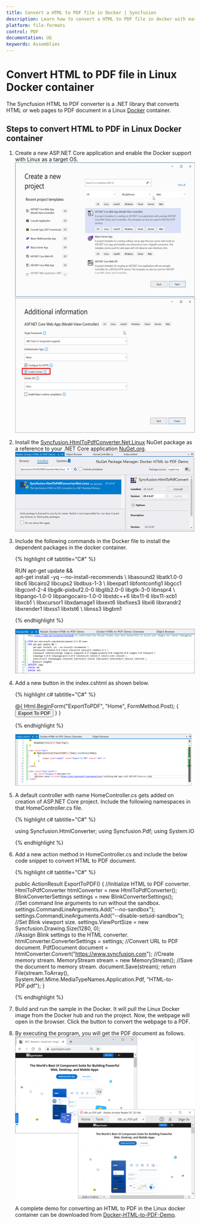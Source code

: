 ```yaml
---
title: Convert a HTML to PDF file in Docker | Syncfusion
description: Learn how to convert a HTML to PDF file in docker with easy steps using Syncfusion .NET HTML converter library.
platform: file-formats
control: PDF
documentation: UG
keywords: Assemblies
---
```


# Convert HTML to PDF file in Linux Docker container

The Syncfusion HTML to PDF converter is a .NET library that converts HTML or web pages to PDF document in a Linux [Docker](https://www.docker.com/why-docker/) container.

## Steps to convert HTML to PDF in Linux Docker container

1. Create a new ASP.NET Core application and enable the Docker support with Linux as a target OS.
![Convert HTMLToPDF Docker Step1](htmlconversion_images/DockerStep1.png)
![Convert HTMLToPDF Docker Step2](htmlconversion_images/DockerStep2.png)

2. Install the [Syncfusion.HtmlToPdfConverter.Net.Linux](https://www.nuget.org/packages/Syncfusion.HtmlToPdfConverter.Net.Linux/) NuGet package as a reference to your .NET Core application [NuGet.org](https://www.nuget.org/).
![Convert HTMLToPDF Docker Step3](htmlconversion_images/DockerStep3.png)

3. Include the following commands in the Docker file to install the dependent packages in the docker container.

   {% highlight c# tabtitle="C#" %}

    RUN apt-get update && \
        apt-get install -yq --no-install-recommends \ 
        libasound2 libatk1.0-0 libc6 libcairo2 libcups2 libdbus-1-3 \ 
        libexpat1 libfontconfig1 libgcc1 libgconf-2-4 libgdk-pixbuf2.0-0 libglib2.0-0 libgtk-3-0 libnspr4 \ 
        libpango-1.0-0 libpangocairo-1.0-0 libstdc++6 libx11-6 libx11-xcb1 libxcb1 \ 
        libxcursor1 libxdamage1 libxext6 libxfixes3 libxi6 libxrandr2 libxrender1 libxss1 libxtst6 \ 
        libnss3 libgbm1

   {% endhighlight %}

   ![Convert HTMLToPDF Docker Step4](htmlconversion_images/DockerStep4.png)

4. Add a new button in the index.cshtml as shown below.

   {% highlight c# tabtitle="C#" %}

   <div class="btn">
      @{ Html.BeginForm("ExportToPDF", "Home", FormMethod.Post);
         {
            <input type="submit" value="Export To PDF" class=" btn" />
         }
      }
   </div>

   {% endhighlight %}

   ![Convert HTMLToPDF Docker Step5](htmlconversion_images/DockerStep5.png)

5. A default controller with name HomeController.cs gets added on creation of ASP.NET Core project. Include the following namespaces in that HomeController.cs file.

   {% highlight c# tabtitle="C#" %}

   using Syncfusion.HtmlConverter;
   using Syncfusion.Pdf;
   using System.IO

   {% endhighlight %}

6. Add a new action method in HomeController.cs and include the below code snippet to convert HTML to PDF document.

   {% highlight c# tabtitle="C#" %}

    public ActionResult ExportToPDF()
    {
      //Initialize HTML to PDF converter. 
      HtmlToPdfConverter htmlConverter = new HtmlToPdfConverter(); 
      BlinkConverterSettings settings = new BlinkConverterSettings();     
      //Set command line arguments to run without the sandbox.
      settings.CommandLineArguments.Add("--no-sandbox");
      settings.CommandLineArguments.Add("--disable-setuid-sandbox");     
      //Set Blink viewport size.
      settings.ViewPortSize = new Syncfusion.Drawing.Size(1280, 0);     
      //Assign Blink settings to the HTML converter.
      htmlConverter.ConverterSettings = settings; 
      //Convert URL to PDF document.
      PdfDocument document = htmlConverter.Convert("https://www.syncfusion.com"); 
      //Create memory stream.
      MemoryStream stream = new MemoryStream(); 
      //Save the document to memory stream. 
      document.Save(stream); 
      return File(stream.ToArray(), System.Net.Mime.MediaTypeNames.Application.Pdf, "HTML-to-PDF.pdf");
    }

    {% endhighlight %}

6. Build and run the sample in the Docker. It will pull the Linux Docker image from the Docker hub and run the project. Now, the webpage will open in the browser. Click the button to convert the webpage to a PDF.

7. By executing the program, you will get the PDF document as follows.
![Convert HTMLToPDF Dockeroutput](htmlconversion_images/htmltopdfoutput.png)

   A complete demo for converting an HTML to PDF in the Linux docker container can be downloaded from [Docker-HTML-to-PDF-Demo](https://www.syncfusion.com/downloads/support/directtrac/general/ze/Docker-HTML-to-PDF-Demo-799181742).